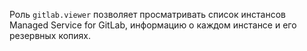 Роль `gitlab.viewer` позволяет просматривать список инстансов Managed Service for GitLab, информацию о каждом инстансе и его резервных копиях.